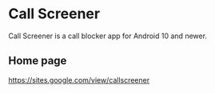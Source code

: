 # Call Screener
Call Screener is a call blocker app for Android 10 and newer.

## Home page
https://sites.google.com/view/callscreener
